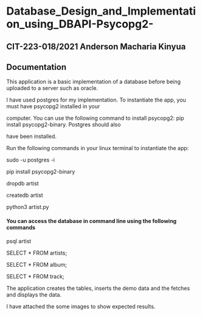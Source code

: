 # Database_Design_and_Implementation_using_DBAPI-Psycopg2-
## CIT-223-018/2021 Anderson Macharia Kinyua

## Documentation


This application is a basic implementation of a database before being uploaded to a server such as oracle. 

I have used postgres for my implementation. To instantiate the app, you must have psycopg2 installed in your 

computer. You can use the following command to install psycopg2: pip install psycopg2-binary. Postgres should also 

have been installed. 

Run the following commands in your linux terminal to instantiate the app:

sudo -u postgres -i

pip install psycopg2-binary

dropdb artist

createdb artist

python3 artist.py

#### You can access the database in command line using the following commands

psql artist

SELECT * FROM artists;

SELECT * FROM album;

SELECT * FROM track;


The application creates the tables, inserts the demo data and the fetches and displays the data.

I have attached the some images to show expected results.
